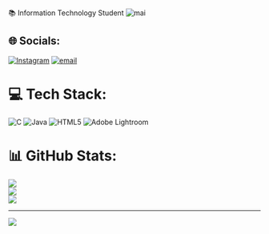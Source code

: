 📚 Information Technology Student
![mai](https://github.com/user-attachments/assets/03c402d3-a2a4-42cf-a938-a40adf4fdb03)



## 🌐 Socials:
[![Instagram](https://img.shields.io/badge/Instagram-%23E4405F.svg?logo=Instagram&logoColor=white)](https://instagram.com/maionneise) [![email](https://img.shields.io/badge/Email-D14836?logo=gmail&logoColor=white)](mailto:ladyjhamaicagillo21@gmail.com) 

# 💻 Tech Stack:
![C](https://img.shields.io/badge/c-%2300599C.svg?style=for-the-badge&logo=c&logoColor=white) ![Java](https://img.shields.io/badge/java-%23ED8B00.svg?style=for-the-badge&logo=openjdk&logoColor=white) ![HTML5](https://img.shields.io/badge/html5-%23E34F26.svg?style=for-the-badge&logo=html5&logoColor=white) ![Adobe Lightroom](https://img.shields.io/badge/Adobe%20Lightroom-31A8FF.svg?style=for-the-badge&logo=Adobe%20Lightroom&logoColor=white)
# 📊 GitHub Stats:
![](https://github-readme-stats.vercel.app/api?username=maionneise&theme=aura&hide_border=false&include_all_commits=false&count_private=false)<br/>
![](https://nirzak-streak-stats.vercel.app/?user=maionneise&theme=aura&hide_border=false)<br/>
![](https://github-readme-stats.vercel.app/api/top-langs/?username=maionneise&theme=aura&hide_border=false&include_all_commits=false&count_private=false&layout=compact)

---
[![](https://visitcount.itsvg.in/api?id=maionneise&icon=9&color=11)](https://visitcount.itsvg.in)

<!-- Proudly created with GPRM ( https://gprm.itsvg.in ) -->
